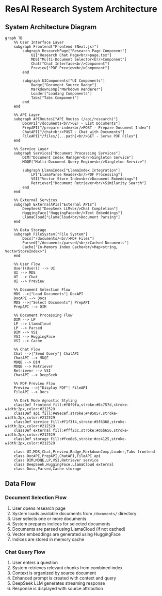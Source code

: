 # ResAI Research System Architecture

## System Architecture Diagram

```mermaid
graph TB
    %% User Interface Layer
    subgraph Frontend["Frontend (Next.js)"]
        subgraph ResearchPage["Research Page Component"]
            UI["Research Chat Page<br/>page.tsx"]
            MDS["Multi-Document Selector<br/>Component"]
            Chat["Chat Interface<br/>Component"]
            Preview["PDF Preview<br/>Component"]
        end

        subgraph UIComponents["UI Components"]
            Badge["Document Source Badge"]
            MarkdownComp["Markdown Renderer"]
            Loader["Loading Components"]
            Tabs["Tabs Component"]
        end
    end

    %% API Layer
    subgraph APIRoutes["API Routes (/api/research)"]
        DocAPI["/documents<br/>GET - List Documents"]
        PrepAPI["/prepare-index<br/>POST - Prepare Document Index"]
        ChatAPI["/chat<br/>POST - Chat with Documents"]
        FileAPI["/files/[...path]<br/>GET - Serve PDF Files"]
    end

    %% Service Layer
    subgraph Services["Document Processing Services"]
        DIM["Document Index Manager<br/>Singleton Service"]
        MDQE["Multi-Document Query Engine<br/>Singleton Service"]

        subgraph LlamaIndex["LlamaIndex Integration"]
            LP["LlamaParse Reader<br/>PDF Processing"]
            VSI["Vector Store Index<br/>Document Embeddings"]
            Retriever["Document Retriever<br/>Similarity Search"]
        end
    end

    %% External Services
    subgraph ExternalAPIs["External APIs"]
        DeepSeek["DeepSeek LLM<br/>Chat Completion"]
        HuggingFace["HuggingFace<br/>Text Embeddings"]
        LlamaCloud["LlamaCloud<br/>Document Parsing"]
    end

    %% Data Storage
    subgraph FileSystem["File System"]
        Docs["/documents/<br/>PDF Files"]
        Parsed["/documents/parsed/<br/>Cached Documents"]
        Cache["In-Memory Index Cache<br/>Map<string, VectorStoreIndex>"]
    end

    %% User Flow
    User((User)) --> UI
    UI --> MDS
    UI --> Chat
    UI --> Preview

    %% Document Selection Flow
    MDS -->|"Load Documents"| DocAPI
    DocAPI --> Docs
    MDS -->|"Select Documents"| PrepAPI
    PrepAPI --> DIM

    %% Document Processing Flow
    DIM --> LP
    LP --> LlamaCloud
    LP --> Parsed
    DIM --> VSI
    VSI --> HuggingFace
    VSI --> Cache

    %% Chat Flow
    Chat -->|"Send Query"| ChatAPI
    ChatAPI --> MDQE
    MDQE --> DIM
    MDQE --> Retriever
    Retriever --> VSI
    ChatAPI --> DeepSeek

    %% PDF Preview Flow
    Preview -->|"Display PDF"| FileAPI
    FileAPI --> Docs

    %% Dark Mode Agnostic Styling
    classDef frontend fill:#f8f9fa,stroke:#6c757d,stroke-width:2px,color:#212529
    classDef api fill:#e9ecef,stroke:#495057,stroke-width:2px,color:#212529
    classDef service fill:#f1f3f4,stroke:#5f6368,stroke-width:2px,color:#212529
    classDef external fill:#fff2cc,stroke:#d6b656,stroke-width:2px,color:#212529
    classDef storage fill:#fce8e6,stroke:#cc4125,stroke-width:2px,color:#212529

    class UI,MDS,Chat,Preview,Badge,MarkdownComp,Loader,Tabs frontend
    class DocAPI,PrepAPI,ChatAPI,FileAPI api
    class DIM,MDQE,LP,VSI,Retriever service
    class DeepSeek,HuggingFace,LlamaCloud external
    class Docs,Parsed,Cache storage
```

## Data Flow

### Document Selection Flow

1. User opens research page
2. System loads available documents from `/documents/` directory
3. User selects one or more documents
4. System prepares indices for selected documents
5. Documents are parsed using LlamaCloud (if not cached)
6. Vector embeddings are generated using HuggingFace
7. Indices are stored in memory cache

### Chat Query Flow

1. User enters a question
2. System retrieves relevant chunks from combined index
3. Context is organized by source document
4. Enhanced prompt is created with context and query
5. DeepSeek LLM generates streaming response
6. Response is displayed with source attribution
